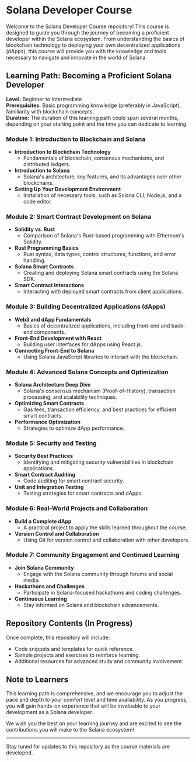 # Solana Developer Course

Welcome to the Solana Developer Course repository! This course is designed to guide you through the journey of becoming a proficient developer within the Solana ecosystem. From understanding the basics of blockchain technology to deploying your own decentralized applications (dApps), this course will provide you with the knowledge and tools necessary to navigate and innovate in the world of Solana.

## Learning Path: Becoming a Proficient Solana Developer

**Level:** Beginner to Intermediate  
**Prerequisites:** Basic programming knowledge (preferably in JavaScript), familiarity with blockchain concepts.  
**Duration:** The duration of this learning path could span several months, depending on your starting point and the time you can dedicate to learning.

### Module 1: Introduction to Blockchain and Solana

- **Introduction to Blockchain Technology**
  - Fundamentals of blockchain, consensus mechanisms, and distributed ledgers.
- **Introduction to Solana**
  - Solana's architecture, key features, and its advantages over other blockchains.
- **Setting Up Your Development Environment**
  - Installation of necessary tools, such as Solana CLI, Node.js, and a code editor.

### Module 2: Smart Contract Development on Solana

- **Solidity vs. Rust**
  - Comparison of Solana's Rust-based programming with Ethereum's Solidity.
- **Rust Programming Basics**
  - Rust syntax, data types, control structures, functions, and error handling.
- **Solana Smart Contracts**
  - Creating and deploying Solana smart contracts using the Solana SDK.
- **Smart Contract Interactions**
  - Interacting with deployed smart contracts from client applications.

### Module 3: Building Decentralized Applications (dApps)

- **Web3 and dApp Fundamentals**
  - Basics of decentralized applications, including front-end and back-end components.
- **Front-End Development with React**
  - Building user interfaces for dApps using React.js.
- **Connecting Front-End to Solana**
  - Using Solana JavaScript libraries to interact with the blockchain.

### Module 4: Advanced Solana Concepts and Optimization

- **Solana Architecture Deep Dive**
  - Solana's consensus mechanism (Proof-of-History), transaction processing, and scalability techniques.
- **Optimizing Smart Contracts**
  - Gas fees, transaction efficiency, and best practices for efficient smart contracts.
- **Performance Optimization**
  - Strategies to optimize dApp performance.

### Module 5: Security and Testing

- **Security Best Practices**
  - Identifying and mitigating security vulnerabilities in blockchain applications.
- **Smart Contract Auditing**
  - Code auditing for smart contract security.
- **Unit and Integration Testing**
  - Testing strategies for smart contracts and dApps.

### Module 6: Real-World Projects and Collaboration

- **Build a Complete dApp**
  - A practical project to apply the skills learned throughout the course.
- **Version Control and Collaboration**
  - Using Git for version control and collaboration with other developers.

### Module 7: Community Engagement and Continued Learning

- **Join Solana Community**
  - Engage with the Solana community through forums and social media.
- **Hackathons and Challenges**
  - Participate in Solana-focused hackathons and coding challenges.
- **Continuous Learning**
  - Stay informed on Solana and blockchain advancements.

## Repository Contents (In Progress)

Once complete, this repository will include:

- Code snippets and templates for quick reference.
- Sample projects and exercises to reinforce learning.
- Additional resources for advanced study and community involvement.

## Note to Learners

This learning path is comprehensive, and we encourage you to adjust the pace and depth to your comfort level and time availability. As you progress, you will gain hands-on experience that will be invaluable to your development as a Solana developer.

We wish you the best on your learning journey and are excited to see the contributions you will make to the Solana ecosystem!

---

Stay tuned for updates to this repository as the course materials are developed.
